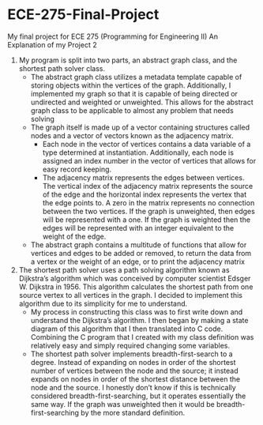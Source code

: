 # ECE-275-Final-Project
My final project for ECE 275 (Programming for Engineering II)
An Explanation of my Project 2
1. My program is split into two parts, an abstract graph class, and the shortest path solver class.
   - The abstract graph class utilizes a metadata template capable of storing objects within the vertices of the graph. Additionally, I implemented my graph so that it is capable of being directed or undirected and weighted or unweighted. This allows for the abstract graph class to be applicable to almost any problem that needs solving
   - The graph itself is made up of a vector containing structures called nodes and a vector of vectors known as the adjacency matrix.
     - Each node in the vector of vertices contains a data variable of a type determined at instantiation. Additionally, each node is assigned an index number in the vector of vertices that allows for easy record keeping.
     - The adjacency matrix represents the edges between vertices. The vertical index of the adjacency matrix represents the source of the edge and the horizontal index represents the vertex that the edge points to. A zero in the matrix represents no connection between the two vertices. If the graph is unweighted, then edges will be represented with a one. If the graph is weighted then the edges will be represented with an integer equivalent to the weight of the edge.
   - The abstract graph contains a multitude of functions that allow for vertices and edges to be added or removed, to return the data from a vertex or the weight of an edge, or to print the adjacency matrix
2. The shortest path solver uses a path solving algorithm known as Dijkstra’s algorithm which was conceived by computer scientist Edsger W. Dijkstra in 1956. This algorithm calculates the shortest path from one source vertex to all vertices in the graph. I decided to implement this algorithm due to its simplicity for me to understand.
   - My process in constructing this class was to first write down and understand the Dijkstra’s algorithm. I then began by making a state diagram of this algorithm that I then translated into C code. Combining the C program that I created with my class definition was relatively easy and simply required changing some variables.
   - The shortest path solver implements breadth-first-search to a degree. Instead of expanding on nodes in order of the shortest number of vertices between the node and the source; it instead expands on nodes in order of the shortest distance between the node and the source. I honestly don’t know if this is technically considered breadth-first-searching, but it operates essentially the same way. If the graph was unweighted then it would be breadth-first-searching by the more standard definition.
